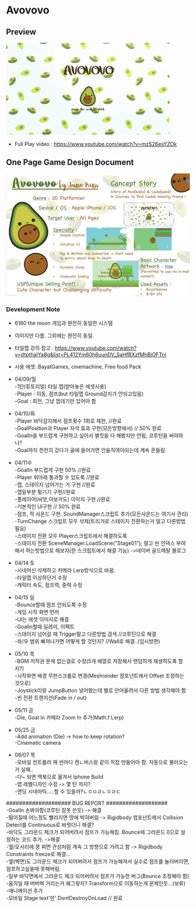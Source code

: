 # Avovovo  


## Preview  
![Preview](Avovovo.gif)
* Full Play video : https://www.youtube.com/watch?v=mzS26esYZOk  



## One Page Game Design Document
![Preview](AvovovoGDD.jpg)  

### Development Note 
* 6180 the moon 게임과 완전히 동일한 시스템  
* 이미지만 다름. 그외에는 완전히 동일. 
* 타일맵 강의 참고 : https://www.youtube.com/watch?v=dtpthaIYa8g&list=PL412Ym60h6uunDV_SaHfBXzfMhBjOFTnj  

* 사용 에셋: BayatGames, cinemachine, Free food Pack  
 
* 04/09/월   
 -1탄(튜토리얼) 타일 맵(받아놓은 에셋사용)  
 -Player : 이동, 점프(but 타일맵 Ground감지가 안되고있음)   
 -Goal : 회전, 그냥 껍데기만 있어야 함  

* 04/10/화  
 -Player 바닥감지해서 점프횟수 1회로 제한, //완료  
 -GoalPosition과 Player 자석 효과 구현(모든방향에서) // 50% 완료  
 -GoalIn을 부드럽게 구현하고 싶어서 별짓을 다 해봤지만 안됨, 코루틴을 써야하나?  
 -Goal까지 천천히 갔다가 골에 들어가면 안움직여야되는데 계속 흔들림  
  
* 04/11수  
 -GoalIn 부드럽게 구현 50% //완료  
 -Player 위아래 통과할 수 있도록 //완료  
 -맵, 스테이지 넘어가는 거 구현 //완료  
 -맵밑부분 튕기기 구현//완료  
 -플레이어(씨앗,아보카도) 이미지 구현 //완료  
 -기본적인 UI구현 // 50% 완료  
 -점프, 적 사운드 구현. SoundManager스크립트 추가(모든사운드는 여기서 관리)  
 -TurnChange 스크립트 모두 삭제(트리거로 스테이지 전환하는거 말고 다른방법 필요)  
 -스테이지 전환 모두 Player스크립트에서 해결하도록  
 -스테이지 전환 SceneManager.LoadScene("Stage01"); 말고 씬 인덱스 부여해서 하는방법으로 해보자(한 스크립트에서 해결 가능)
 ->네이버 골드메탈 블로그    

* 04/14 토  
 -시네머신 삭제하고 카메라 Lerp방식으로 바꿈.  
 -타일맵 이상하던거 수정  
 -캐릭터 속도, 점프력, 중력 수정  
 
* 04/15 일  
 -Bounce할때 점프 안되도록 수정  
 -게임 시작 화면 먼저  
 -UI는 에셋 이미지로 해결  
 -GoalIn할때 딜레이, 이펙트  
 -스테이지 넘어갈 때 Trigger말고 다른방법 검색 //코루틴으로 해결  
 -좌/우 범위 빠져나가면 어떻게 할 것인지? //Wall로 해결..(임시방편)  
  
* 05/10 목  
 -BGM 저작권 문제 없는걸로 수정(5개 배열로 저장해서 랜덤하게 재생하도록 할 지?)  
 -시작화면 배경 무한스크롤로 변경(Meshrender 컴포넌트에서 Offset 조정하는 것으로)  
 -Joystick이랑 JumpButton 넣어봤는데 별로 안어울려서 다른 방법 생각해야 함  
 -씬 전환 트랜지션(Fade in / out)  
 
* 05/11 금  
 -Die, Goal In 카메라 Zoom In 추가(Math.f Lerp)  

* 05/25 금  
 -Add animation (Die) -> how to keep rotation?  
 -Cinematic camera  

* 06/07 목  
 -모바일 컨트롤러 매 씬마다 캔ㄴ버스랑 같이 직접 만들어야 함. 자동으로 불러오는거 실패..  
 -다~ 되면 맥북으로 옮겨서 Iphone Build  
 -맵 레벨디자인 수정 -> 몇 탄 까지?  
 -엔딩 시네마틱.....할 수 있을까?ㄴㅇㅁㄹㄴㅇㄹㄷ  


 ####################  BUG REPORT ###################  
 -GoalIn 손봐야함(코루틴 잘못 쓴듯) -> 해결  
 -떨어질때 어느정도 빨라지면 땅에 박혀버림  -> Rigidbody 컴포넌트에서 Collision Detect를 Continuous로 바꿧더니 해결?  
 -바닥도 그라운드 체크가 되어버려서 점프가 가능해짐. Bounce에 그라운드 0으로 설정하는 코드 추가. ->해결  
 -옆/모서리에 쿵 찌면 관성처럼 계속 그 방향으로 가려고 함 -> Rigidbody Constraints freeze로 해결...  
 -옆(벽면)도 그라운드 체크가 되어버려서 점프가 가능해져서 실수로 점프를 눌러버리면, 점프하고싶을때 못해버림.  
 -일부 바닥면에서 그라운드 체크 되어버려서 점프가 가능한 버그(Bounce 조정해야 함)  
 -움직일 때 버버벅 거리는거 왜그렇지? Transform으로 이동하는게 문제인듯...(보류)   
 -애니메이션 추가  
 -모바일 Stage text'만' DontDestroyOnLoad // 완료   
